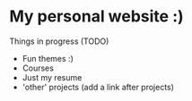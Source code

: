 # My personal website :)

Things in progress (TODO)
- Fun themes :)
- Courses
- Just my resume
- 'other' projects (add a link after projects)